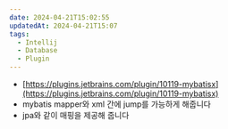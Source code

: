 ```yaml
---
date: 2024-04-21T15:02:55
updatedAt: 2024-04-21T15:07
tags:
  - Intellij
  - Database
  - Plugin
---
```

- [https://plugins.jetbrains.com/plugin/10119-mybatisx](https://plugins.jetbrains.com/plugin/10119-mybatisx)
- mybatis mapper와 xml 간에 jump를 가능하게 해줍니다
- jpa와 같이 매핑을 제공해 줍니다
